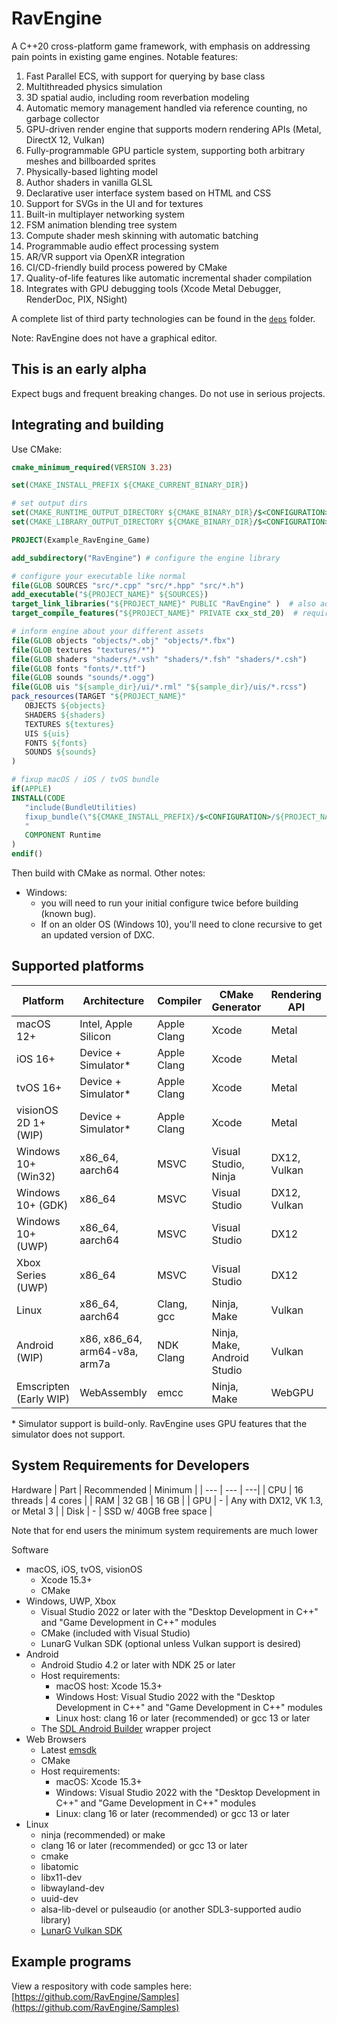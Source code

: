 # RavEngine
A C++20 cross-platform game framework, with emphasis on addressing pain points in existing game engines. Notable features:
1. Fast Parallel ECS, with support for querying by base class
2. Multithreaded physics simulation
3. 3D spatial audio, including room reverbation modeling
4. Automatic memory management handled via reference counting, no garbage collector
5. GPU-driven render engine that supports modern rendering APIs (Metal, DirectX 12, Vulkan)
6. Fully-programmable GPU particle system, supporting both arbitrary meshes and billboarded sprites
7. Physically-based lighting model
8. Author shaders in vanilla GLSL
9. Declarative user interface system based on HTML and CSS
10. Support for SVGs in the UI and for textures
11. Built-in multiplayer networking system 
12. FSM animation blending tree system
13. Compute shader mesh skinning with automatic batching
14. Programmable audio effect processing system
15. AR/VR support via OpenXR integration
16. CI/CD-friendly build process powered by CMake
17. Quality-of-life features like automatic incremental shader compilation
18. Integrates with GPU debugging tools (Xcode Metal Debugger, RenderDoc, PIX, NSight)

A complete list of third party technologies can be found in the [`deps`](https://github.com/RavEngine/RavEngine/tree/master/deps) folder.

Note: RavEngine does not have a graphical editor.

## This is an early alpha
Expect bugs and frequent breaking changes. Do not use in serious projects. 

## Integrating and building
Use CMake:
```cmake
cmake_minimum_required(VERSION 3.23)

set(CMAKE_INSTALL_PREFIX ${CMAKE_CURRENT_BINARY_DIR})

# set output dirs
set(CMAKE_RUNTIME_OUTPUT_DIRECTORY ${CMAKE_BINARY_DIR}/$<CONFIGURATION>)
set(CMAKE_LIBRARY_OUTPUT_DIRECTORY ${CMAKE_BINARY_DIR}/$<CONFIGURATION>)

PROJECT(Example_RavEngine_Game)

add_subdirectory("RavEngine") # configure the engine library

# configure your executable like normal
file(GLOB SOURCES "src/*.cpp" "src/*.hpp" "src/*.h")
add_executable("${PROJECT_NAME}" ${SOURCES})
target_link_libraries("${PROJECT_NAME}" PUBLIC "RavEngine" )  # also adds header includes
target_compile_features("${PROJECT_NAME}" PRIVATE cxx_std_20)  # require C++20

# inform engine about your different assets
file(GLOB objects "objects/*.obj" "objects/*.fbx")
file(GLOB textures "textures/*")
file(GLOB shaders "shaders/*.vsh" "shaders/*.fsh" "shaders/*.csh")
file(GLOB fonts "fonts/*.ttf")
file(GLOB sounds "sounds/*.ogg")
file(GLOB uis "${sample_dir}/ui/*.rml" "${sample_dir}/uis/*.rcss")
pack_resources(TARGET "${PROJECT_NAME}" 
   OBJECTS ${objects}
   SHADERS ${shaders}
   TEXTURES ${textures}
   UIS ${uis}
   FONTS ${fonts}
   SOUNDS ${sounds}
)

# fixup macOS / iOS / tvOS bundle
if(APPLE)
INSTALL(CODE 
   "include(BundleUtilities)
   fixup_bundle(\"${CMAKE_INSTALL_PREFIX}/$<CONFIGURATION>/${PROJECT_NAME}.app\" \"\" \"\")
   " 
   COMPONENT Runtime
)
endif()
```
Then build with CMake as normal.
Other notes:
   - Windows: 
     - you will need to run your initial configure twice before building (known bug).
     - If on an older OS (Windows 10), you'll need to clone recursive to get an updated version of DXC.

## Supported platforms
| Platform | Architecture | Compiler | CMake Generator | Rendering API |
| --- | --- | --- | --- | --- |
| macOS 12+ | Intel, Apple Silicon | Apple Clang | Xcode | Metal |
| iOS 16+ | Device + Simulator* | Apple Clang | Xcode | Metal |
| tvOS 16+ | Device + Simulator* | Apple Clang | Xcode | Metal |
| visionOS 2D 1+ (WIP) | Device + Simulator* | Apple Clang | Xcode | Metal |
| Windows 10+ (Win32) | x86_64, aarch64 | MSVC | Visual Studio, Ninja | DX12, Vulkan |
| Windows 10+ (GDK) | x86_64 | MSVC | Visual Studio | DX12, Vulkan |
| Windows 10+ (UWP) | x86_64, aarch64 | MSVC | Visual Studio | DX12 |
| Xbox Series (UWP) | x86_64 | MSVC | Visual Studio | DX12 |
| Linux | x86_64, aarch64 | Clang, gcc | Ninja, Make | Vulkan |
| Android (WIP) | x86, x86_64, arm64-v8a, arm7a | NDK Clang | Ninja, Make, Android Studio | Vulkan |
| Emscripten (Early WIP) | WebAssembly | emcc | Ninja, Make | WebGPU |

\* Simulator support is build-only. RavEngine uses GPU features that the simulator does not support.

## System Requirements for Developers
Hardware 
| Part | Recommended | Minimum |
| --- | --- | ---|
| CPU | 16 threads | 4 cores |
| RAM | 32 GB | 16 GB |
| GPU | - | Any with DX12, VK 1.3, or Metal 3 |
| Disk | - | SSD w/ 40GB free space |

Note that for end users the minimum system requirements are much lower

Software
- macOS, iOS, tvOS, visionOS
   - Xcode 15.3+
   - CMake
- Windows, UWP, Xbox
   - Visual Studio 2022 or later with the "Desktop Development in C++" and "Game Development in C++" modules
   - CMake (included with Visual Studio)
   - LunarG Vulkan SDK (optional unless Vulkan support is desired)
- Android
   - Android Studio 4.2 or later with NDK 25 or later
   - Host requirements:
      - macOS host: Xcode 15.3+
	  - Windows Host: Visual Studio 2022 with the "Desktop Development in C++" and "Game Development in C++" modules
      - Linux host: clang 16 or later (recommended) or gcc 13 or later
   - The [SDL Android Builder](https://github.com/Ravbug/sdl-android-builder/) wrapper project
- Web Browsers
   - Latest [emsdk](https://github.com/emscripten-core/emsdk)
   - CMake
   - Host requirements:
      - macOS: Xcode 15.3+
      - Windows: Visual Studio 2022 with the "Desktop Development in C++" and "Game Development in C++" modules
      - Linux: clang 16 or later (recommended) or gcc 13 or later 
- Linux
   - ninja (recommended) or make
   - clang 16 or later (recommended) or gcc 13 or later
   - cmake
   - libatomic
   - libx11-dev
   - libwayland-dev
   - uuid-dev
   - alsa-lib-devel or pulseaudio (or another SDL3-supported audio library)
   - [LunarG Vulkan SDK](https://www.lunarg.com/vulkan-sdk/)


## Example programs
View a respository with code samples here: [https://github.com/RavEngine/Samples](https://github.com/RavEngine/Samples)
